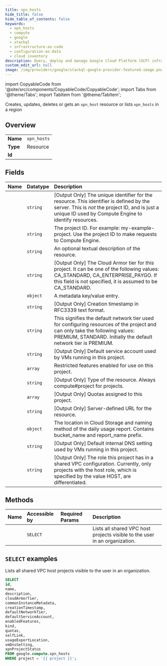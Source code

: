 ```yaml
---
title: xpn_hosts
hide_title: false
hide_table_of_contents: false
keywords:
  - xpn_hosts
  - compute
  - google
  - stackql
  - infrastructure-as-code
  - configuration-as-data
  - cloud inventory
description: Query, deploy and manage Google Cloud Platform (GCP) infrastructure and resources using SQL
custom_edit_url: null
image: /img/providers/google/stackql-google-provider-featured-image.png
---
```


import CopyableCode from '@site/src/components/CopyableCode/CopyableCode';
import Tabs from '@theme/Tabs';
import TabItem from '@theme/TabItem';

Creates, updates, deletes or gets an <code>xpn_host</code> resource or lists <code>xpn_hosts</code> in a region

## Overview
<table><tbody>
<tr><td><b>Name</b></td><td><code>xpn_hosts</code></td></tr>
<tr><td><b>Type</b></td><td>Resource</td></tr>
<tr><td><b>Id</b></td><td><CopyableCode code="google.compute.xpn_hosts" /></td></tr>
</tbody></table>

## Fields
| Name | Datatype | Description |
|:-----|:---------|:------------|
| <CopyableCode code="id" /> | `string` | [Output Only] The unique identifier for the resource. This identifier is defined by the server. This is *not* the project ID, and is just a unique ID used by Compute Engine to identify resources. |
| <CopyableCode code="name" /> | `string` | The project ID. For example: my-example-project. Use the project ID to make requests to Compute Engine. |
| <CopyableCode code="description" /> | `string` | An optional textual description of the resource. |
| <CopyableCode code="cloudArmorTier" /> | `string` | [Output Only] The Cloud Armor tier for this project. It can be one of the following values: CA_STANDARD, CA_ENTERPRISE_PAYGO. If this field is not specified, it is assumed to be CA_STANDARD. |
| <CopyableCode code="commonInstanceMetadata" /> | `object` | A metadata key/value entry. |
| <CopyableCode code="creationTimestamp" /> | `string` | [Output Only] Creation timestamp in RFC3339 text format. |
| <CopyableCode code="defaultNetworkTier" /> | `string` | This signifies the default network tier used for configuring resources of the project and can only take the following values: PREMIUM, STANDARD. Initially the default network tier is PREMIUM. |
| <CopyableCode code="defaultServiceAccount" /> | `string` | [Output Only] Default service account used by VMs running in this project. |
| <CopyableCode code="enabledFeatures" /> | `array` | Restricted features enabled for use on this project. |
| <CopyableCode code="kind" /> | `string` | [Output Only] Type of the resource. Always compute#project for projects. |
| <CopyableCode code="quotas" /> | `array` | [Output Only] Quotas assigned to this project. |
| <CopyableCode code="selfLink" /> | `string` | [Output Only] Server-defined URL for the resource. |
| <CopyableCode code="usageExportLocation" /> | `object` | The location in Cloud Storage and naming method of the daily usage report. Contains bucket_name and report_name prefix. |
| <CopyableCode code="vmDnsSetting" /> | `string` | [Output Only] Default internal DNS setting used by VMs running in this project. |
| <CopyableCode code="xpnProjectStatus" /> | `string` | [Output Only] The role this project has in a shared VPC configuration. Currently, only projects with the host role, which is specified by the value HOST, are differentiated. |

## Methods
| Name | Accessible by | Required Params | Description |
|:-----|:--------------|:----------------|:------------|
| <CopyableCode code="list_xpn_hosts" /> | `SELECT` | <CopyableCode code="project" /> | Lists all shared VPC host projects visible to the user in an organization. |

## `SELECT` examples

Lists all shared VPC host projects visible to the user in an organization.

```sql
SELECT
id,
name,
description,
cloudArmorTier,
commonInstanceMetadata,
creationTimestamp,
defaultNetworkTier,
defaultServiceAccount,
enabledFeatures,
kind,
quotas,
selfLink,
usageExportLocation,
vmDnsSetting,
xpnProjectStatus
FROM google.compute.xpn_hosts
WHERE project = '{{ project }}'; 
```
